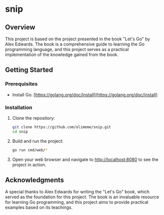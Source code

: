 # snip

## Overview

This project is based on the project presented in the book "Let's Go" by Alex Edwards. The book is a comprehensive guide to learning the Go programming language, and this project serves as a practical implementation of the knowledge gained from the book.

## Getting Started

### Prerequisites

- Install Go: [https://golang.org/doc/install](https://golang.org/doc/install)

### Installation

1. Clone the repository:

   ```bash
   git clone https://github.com/olimeme/snip.git
   cd snip
   ```

2. Build and run the project:

   ```bash
   go run cmd/web/*
   ```

3. Open your web browser and navigate to [http://localhost:8080](http://localhost:8080) to see the project in action.

## Acknowledgments

A special thanks to Alex Edwards for writing the "Let's Go" book, which served as the foundation for this project. The book is an invaluable resource for learning Go programming, and this project aims to provide practical examples based on its teachings.
